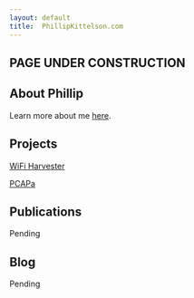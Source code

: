 ```yaml
---
layout: default
title:  PhillipKittelson.com
---
```

## PAGE UNDER CONSTRUCTION
## About Phillip

Learn more about me [here](./about-Phillip.md).

## Projects

[WiFi Harvester](./wifiHarvester.md)

[PCAPa](./PCAPa.md)

## Publications

Pending

## Blog

Pending
